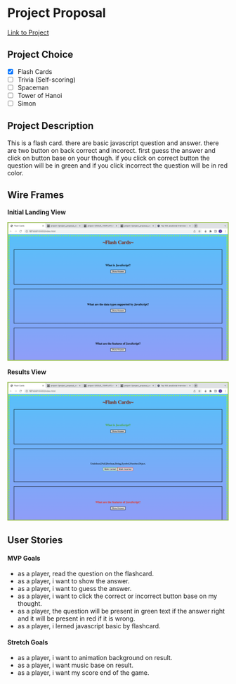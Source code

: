 # Project Proposal

[Link to Project](https://pages.git.generalassemb.ly/urpatel899/Project-first/)

## Project Choice

- [x] Flash Cards
- [ ] Trivia (Self-scoring)
- [ ] Spaceman
- [ ] Tower of Hanoi
- [ ] Simon

## Project Description

This is a flash card. there are basic javascript question and answer. there are two button on back correct and incorect. first guess the answer and click on button base on your though. if you click on correct button the question will be in green and if you click incorrect the question will be in red color.

## Wire Frames

**Initial Landing View**

![image](./screenshot1.png)

**Results View**

![image](./screenshot2.png)

## User Stories

#### MVP Goals

- as a player, read the question on the flashcard.
- as a player, i want to show the answer.
- as a player, i want to guess the answer.
- as a player, i want to click the correct or incorrect button base on my thought.
- as a player, the question will be present in green text if the answer right and it will be present in red if it is wrong.
- as a player, i lerned javascript basic by flashcard.

#### Stretch Goals

- as a player, i want to animation background on result.
- as a player, i want music base on result.
- as a player, i want my score end of the game.
